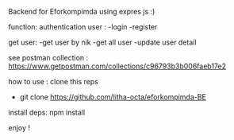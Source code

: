Backend for Eforkompimda
using expres js :)

function:
authentication user : 
-login
-register

get user: 
-get user by nik
-get all user
-update user detail

see postman collection : 
https://www.getpostman.com/collections/c96793b3b006faeb17e2

how to use : 
clone this reps
- git clone https://github.com/litha-octa/eforkompimda-BE

install deps: 
npm install

enjoy !